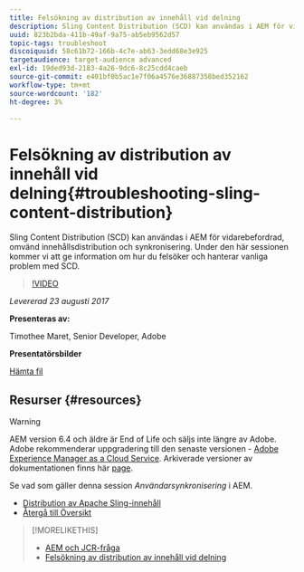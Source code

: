 ```yaml
---
title: Felsökning av distribution av innehåll vid delning
description: Sling Content Distribution (SCD) kan användas i AEM för vidarebefordrad, omvänd innehållsdistribution och synkronisering. Under den här sessionen kommer vi att ge information om hur du felsöker och hanterar vanliga problem med SCD.
uuid: 823b2bda-411b-49af-9a75-ab5eb9562d57
topic-tags: troubleshoot
discoiquuid: 58c61b72-166b-4c7e-ab63-3edd68e3e925
targetaudience: target-audience advanced
exl-id: 19ded93d-2183-4a26-9dc6-8c25cdd4caeb
source-git-commit: e401bf0b5ac1e7f06a4576e36887358bed352162
workflow-type: tm+mt
source-wordcount: '182'
ht-degree: 3%

---
```


# Felsökning av distribution av innehåll vid delning{#troubleshooting-sling-content-distribution}

Sling Content Distribution (SCD) kan användas i AEM för vidarebefordrad, omvänd innehållsdistribution och synkronisering. Under den här sessionen kommer vi att ge information om hur du felsöker och hanterar vanliga problem med SCD.

>[!VIDEO](https://video.tv.adobe.com/v/19451/?quality=9)

*Levererad 23 augusti 2017*

**Presenteras av:**

Timothee Maret, Senior Developer, Adobe

**Presentatörsbilder**

[Hämta fil](assets/aem-gems-scd.pdf)

## Resurser {#resources}

>[!WARNING]
>
>AEM version 6.4 och äldre är End of Life och säljs inte längre av Adobe.  Adobe rekommenderar uppgradering till den senaste versionen - [Adobe Experience Manager as a Cloud Service](https://experienceleague.adobe.com/docs/experience-manager-cloud-service.html).  Arkiverade versioner av dokumentationen finns här [page](https://experienceleague.adobe.com/docs/experience-manager-release-information/aem-release-updates/previous-updates/aem-previous-versions.html).
>
>Se vad som gäller denna session *Användarsynkronisering* i AEM.

* [Distribution av Apache Sling-innehåll](https://sling.apache.org/documentation/bundles/content-distribution.html)
* [Återgå till Översikt](https://helpx.adobe.com/experience-manager/kt/eseminars/gems/aem-index.html)

>[!MORELIKETHIS]
>
>* [AEM och JCR-fråga](aem-indexing-jcr-query.md)
>* [Felsökning av distribution av innehåll vid delning](aem-troubleshooting-sling.md)


